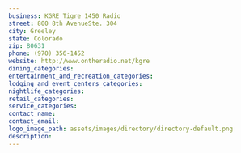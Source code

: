```yaml
---
business: KGRE Tigre 1450 Radio
street: 800 8th AvenueSte. 304
city: Greeley
state: Colorado
zip: 80631
phone: (970) 356-1452
website: http://www.ontheradio.net/kgre
dining_categories: 
entertainment_and_recreation_categories: 
lodging_and_event_centers_categories: 
nightlife_categories: 
retail_categories: 
service_categories: 
contact_name: 
contact_email: 
logo_image_path: assets/images/directory/directory-default.png
description: 
---
```


